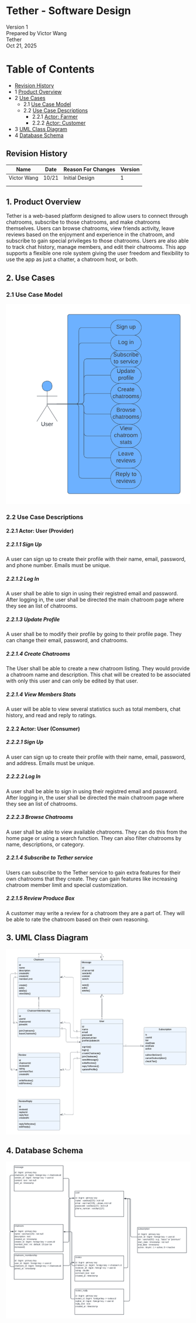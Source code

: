 # Tether - Software Design 

Version 1  
Prepared by Victor Wang\
Tether\
Oct 21, 2025

Table of Contents
=================
* [Revision History](#revision-history)
* 1 [Product Overview](#1-product-overview)
* 2 [Use Cases](#2-use-cases)
  * 2.1 [Use Case Model](#21-use-case-model)
  * 2.2 [Use Case Descriptions](#22-use-case-descriptions)
    * 2.2.1 [Actor: Farmer](#221-actor-farmer)
    * 2.2.2 [Actor: Customer](#222-actor-customer) 
* 3 [UML Class Diagram](#3-uml-class-diagram)
* 4 [Database Schema](#4-database-schema)

## Revision History
| Name | Date    | Reason For Changes  | Version   |
| ---- | ------- | ------------------- | --------- |
|  Victor Wang  |10/21     | Initial Design      |    1      |
|      |         |                     |           |
|      |         |                     |           |

## 1. Product Overview
Tether is a web-based platform designed to allow users to connect through chatrooms, subscribe to those chatrooms, and make chatrooms themselves. Users can browse chatrooms, view friends activity, 
leave reviews based on the enjoyment and experience in the chatroom, and subscribe to gain special privileges to those chatrooms. Users are also able to track chat history, manage members, 
and edit their chatrooms. This app supports a flexible one role system giving the user freedom and flexibility to use the app as just a chatter, a chatroom host, or both.


## 2. Use Cases
### 2.1 Use Case Model
![Use Case Model](https://github.com/vwang99/f25-team4/blob/main/doc/Object%20Oriented%20Design/usecase.png)

### 2.2 Use Case Descriptions

#### 2.2.1 Actor: User (Provider)
##### 2.2.1.1 Sign Up
A user can sign up to create their profile with their name, email, password, and phone number. Emails must be unique.
##### 2.2.1.2 Log In
A user shall be able to sign in using their registred email and password. After logging in, the user shall be directed the main chatroom page  where they see an list of chatrooms.
##### 2.2.1.3 Update Profile
A user shall be to modify their profile by going to their profile page. They can change their email, password, and chatrooms.
##### 2.2.1.4 Create Chatrooms
The User shall be able to create a new chatroom listing. They would provide a chatroom name and description. This chat will be created to be associated with only this user and can only be edited by that user.
##### 2.2.1.4 View Members Stats
A user will be able to view several statistics such as total members, chat history, and read and reply to ratings.

#### 2.2.2 Actor: User (Consumer)
##### 2.2.2.1 Sign Up
A user can sign up to create their profile with their name, email, password, and address. Emails must be unique.
##### 2.2.2.2 Log In
A user shall be able to sign in using their registred email and password. After logging in, the user shall be directed the main chatroom page  where they see an list of chatrooms.
##### 2.2.2.3 Browse Chatrooms
A user shall be able to view available chatrooms. They can do this from the home page or using a search function. They can also filter chatrooms by name, descriptions, or category.
##### 2.2.1.4 Subscribe to Tether service
Users can subscribe to the Tether service to gain extra features for their own chatrooms that they create. They can gain features like increasing chatroom member limit and special customization.
##### 2.2.1.5 Review Produce Box
A customer may write a review for a chatroom they are a part of. They will be able to rate the chatroom based on their own reasoning.

## 3. UML Class Diagram
![UML Class Diagram](https://github.com/vwang99/f25-team4/blob/main/doc/Object%20Oriented%20Design/classdiagram.png)
## 4. Database Schema
![UML Class Diagram](https://github.com/vwang99/f25-team4/blob/main/doc/Object%20Oriented%20Design/schema.png)
